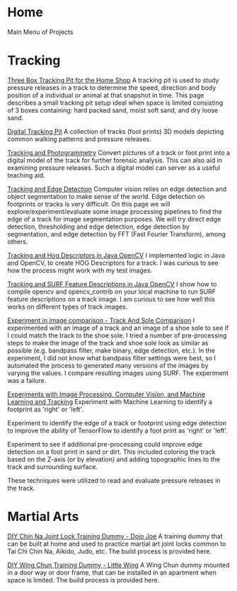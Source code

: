 # Home
Main Menu of Projects

# Tracking
[Three Box Tracking Pit for the Home Shop](https://github.com/TrackerLounge/ThreeBoxTrackingPitForTheHomeShop)
A tracking pit is used to study pressure releases in a track to determine the speed, direction and body position of a individual or animal at that snapshot in time. This page describes a small tracking pit setup ideal when space is limited consisting of 3 boxes containing: hard packed sand, moist soft sand, and dry loose sand.  

[Digital Tracking Pit](https://github.com/TrackerLounge/DigitalTrackingPit)
A collection of tracks (foot prints) 3D models depicting common walking patterns and pressure releases.

[Tracking and Photogrammetry](https://github.com/TrackerLounge/TrackingAndPhotogrammetry)
Convert pictures of a track or foot print into a digital model of the track for further forensic analysis. This can also aid in examining pressure releases. Such a digital model can server as a useful teaching aid.

[Tracking and Edge Detection](https://github.com/TrackerLounge/TrackingAndEdgeDetection)
Computer vision relies on edge detection and object segmentation to make sense of the world. Edge detection on footprints or tracks is very difficult. On this page we will explore/experiment/evaluate some image processing pipelines to find the edge of a track for image segmentation purposes. We will try direct edge detection, thresholding and edge detection, edge detection by segmentation, and edge detection by FFT (Fast Fourier Transform), among others.

[Tracking and Hog Descriptors in Java OpenCV](https://github.com/TrackerLounge/TrackingAndHogDescriptorInJavaOpenCV)
I implemented logic in Java and OpenCV, to create HOG Descriptors for a track. I was curious to see how the process might work with my test images.

[Tracking and SURF Feature Descriptions in Java OpenCV](https://github.com/TrackerLounge/OpenCVSURF)
I show how to compile opencv and opencv_contrib on your local machine to run SURF feature descriptions on a track image. I am curious to see how well this works on different types of track images.

[Experiment in image comparison - Track And Sole Comparison](https://github.com/TrackerLounge/TrackAndSoleComparison)
I experimented with an image of a track and an image of a shoe sole to see if I could match the track to the shoe sole. I tried a number of pre-processing steps to make the image of the track and shoe sole look as similar as possible (e.g. bandpass filter, make binary, edge detection, etc.). In the experiment, I did not know what bandpass filter settings were best, so I automated the process to generated many versions of the images by varying the values. I compare resulting images using SURF. The experiment was a failure.

[Experiments with Image Processing, Computer Vision, and Machine Learning and Tracking](https://github.com/TrackerLounge/TrackingAndComputerVision)
Experiment with Machine Learning to identify a footprint as 'right' or 'left'.

Experiment to identify the edge of a track or footprint using edge detection to improve the ability of TensorFlow to identify a foot print as 'right' or 'left'.

Experiment to see if additional pre-processing could improve edge detection on a foot print in sand or dirt. This included coloring the track based on the Z-axis (or by elevation) and adding topographic lines to the track and surrounding surface. 

These techniques were utilized to read and evaluate pressure releases in the track.

# Martial Arts
[DIY Chin Na Joint Lock Training Dummy - Dojo Joe](https://github.com/TrackerLounge/DojoJoe)
A training dummy that can be built at home and used to practice martial art joint locks common to Tai Chi Chin Na, Aikido, Judo, etc. The build process is provided here.

[DIY Wing Chun Training Dummy - Little Wing](https://github.com/TrackerLounge/LittleWing)
A Wing Chun dummy mounted in a door way or door frame, that can be installed in an apartment when space is limited. The build process is provided here.
